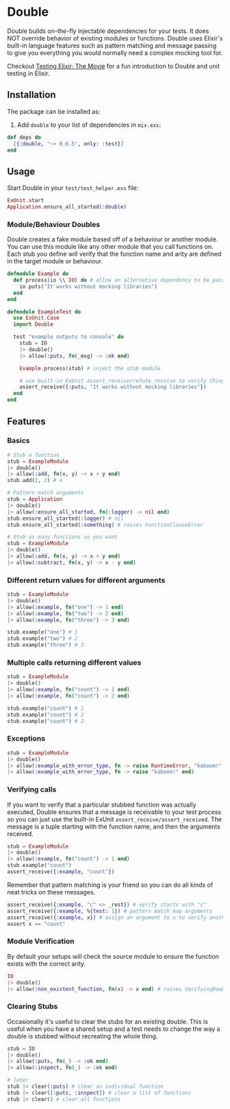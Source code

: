 # Double
Double builds on-the-fly injectable dependencies for your tests.
It does NOT override behavior of existing modules or functions.
Double uses Elixir's built-in language features such as pattern matching and message passing to
give you everything you would normally need a complex mocking tool for.

Checkout [Testing Elixir: The Movie](https://youtu.be/cyU_SFyVRro) for a fun introduction to Double and unit testing in Elixir.

## Installation
The package can be installed as:

  1. Add `double` to your list of dependencies in `mix.exs`:

  ```elixir
  def deps do
    [{:double, "~> 0.6.5", only: :test}]
  end
  ```

## Usage
Start Double in your `test/test_helper.exs` file:

```elixir
ExUnit.start
Application.ensure_all_started(:double)
```

### Module/Behaviour Doubles
Double creates a fake module based off of a behaviour or another module.
You can use this module like any other module that you call functions on.
Each stub you define will verify that the function name and arity are defined in the target module or behaviour.

```elixir
defmodule Example do
  def process(io \\ IO) do # allow an alternative dependency to be passed
    io.puts("It works without mocking libraries")
  end
end

defmodule ExampleTest do
  use ExUnit.Case
  import Double

  test "example outputs to console" do
    stub = IO
    |> double()
    |> allow(:puts, fn(_msg) -> :ok end)

    Example.process(stub) # inject the stub module

    # use built-in ExUnit assert_receive/refute_receive to verify things
    assert_receive({:puts, "It works without mocking libraries"})
  end
end
```

## Features
### Basics
```elixir
# Stub a function
stub = ExampleModule
|> double()
|> allow(:add, fn(x, y) -> x + y end)
stub.add(2, 2) # 4

# Pattern match arguments
stub = Application
|> double()
|> allow(:ensure_all_started, fn(:logger) -> nil end)
stub.ensure_all_started(:logger) # nil
stub.ensure_all_started(:something) # raises FunctionClauseError

# Stub as many functions as you want
stub = ExampleModule
|> double()
|> allow(:add, fn(x, y) -> x + y end)
|> allow(:subtract, fn(x, y) -> x - y end)
```

### Different return values for different arguments
```elixir
stub = ExampleModule
|> double()
|> allow(:example, fn("one") -> 1 end)
|> allow(:example, fn("two") -> 2 end)
|> allow(:example, fn("three") -> 3 end)

stub.example("one") # 1
stub.example("two") # 2
stub.example("three") # 3
```

### Multiple calls returning different values
```elixir
stub = ExampleModule
|> double()
|> allow(:example, fn("count") -> 1 end)
|> allow(:example, fn("count") -> 2 end)

stub.example("count") # 1
stub.example("count") # 2
stub.example("count") # 2
```

### Exceptions
```elixir
stub = ExampleModule
|> double()
|> allow(:example_with_error_type, fn -> raise RuntimeError, "kaboom!" end)
|> allow(:example_with_error_type, fn -> raise "kaboom!" end)
```

### Verifying calls
If you want to verify that a particular stubbed function was actually executed,
Double ensures that a message is receivable to your test process so you can just use the built-in ExUnit `assert_receive/assert_received`.
The message is a tuple starting with the function name, and then the arguments received.

```elixir
stub = ExampleModule
|> double()
|> allow(:example, fn("count") -> 1 end)
stub.example("count")
assert_receive({:example, "count"})
```
Remember that pattern matching is your friend so you can do all kinds of neat tricks on these messages.
```elixir
assert_receive({:example, "c" <> _rest}) # verify starts with "c"
assert_receive({:example, %{test: 1}) # pattern match map arguments
assert_receive({:example, x}) # assign an argument to x to verify another way
assert x == "count"
```

### Module Verification
By default your setups will check the source module to ensure the function exists with the correct arity.

```elixir
IO
|> double()
|> allow(:non_existent_function, fn(x) -> x end) # raises VerifyingDoubleError
```

### Clearing Stubs
Occasionally it's useful to clear the stubs for an existing double. This is useful when you have
a shared setup and a test needs to change the way a double is stubbed without recreating the whole thing.

```elixir
stub = IO
|> double()
|> allow(:puts, fn(_) -> :ok end)
|> allow(:inspect, fn(_) -> :ok end)

# later
stub |> clear(:puts) # clear an individual function
stub |> clear([:puts, :inspect]) # clear a list of functions
stub |> clear() # clear all functions
```

